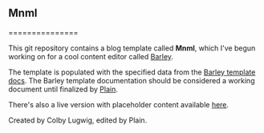## Mnml
===============

This git repository contains a blog template called **Mnml**, which I've begun working on for a cool content editor called [Barley](http://www.getbarley.com/).

The template is populated with the specified data from the [Barley template docs](http://plainmade.com/blog/5/draft-barley-template-documentation). The Barley template documentation should be considered a working document until finalized by [Plain](http://plainmade.com).

There's also a live version with placeholder content available [here](http://ursa.ldwg.me/mnml/).


Created by Colby Lugwig, edited by Plain.